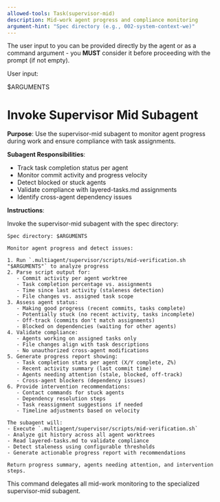 ```yaml
---
allowed-tools: Task(supervisor-mid)
description: Mid-work agent progress and compliance monitoring
argument-hint: "Spec directory (e.g., 002-system-context-we)"
---
```


The user input to you can be provided directly by the agent or as a command argument - you **MUST** consider it before proceeding with the prompt (if not empty).

User input:

$ARGUMENTS

# Invoke Supervisor Mid Subagent

**Purpose**: Use the supervisor-mid subagent to monitor agent progress during work and ensure compliance with task assignments.

**Subagent Responsibilities**:
- Track task completion status per agent
- Monitor commit activity and progress velocity
- Detect blocked or stuck agents
- Validate compliance with layered-tasks.md assignments
- Identify cross-agent dependency issues

**Instructions**:

Invoke the supervisor-mid subagent with the spec directory:

```
Spec directory: $ARGUMENTS

Monitor agent progress and detect issues:

1. Run `.multiagent/supervisor/scripts/mid-verification.sh "$ARGUMENTS"` to analyze progress
2. Parse script output for:
   - Commit activity per agent worktree
   - Task completion percentage vs. assignments
   - Time since last activity (staleness detection)
   - File changes vs. assigned task scope
3. Assess agent status:
   - Making good progress (recent commits, tasks complete)
   - Potentially stuck (no recent activity, tasks incomplete)
   - Off-track (commits don't match assignments)
   - Blocked on dependencies (waiting for other agents)
4. Validate compliance:
   - Agents working on assigned tasks only
   - File changes align with task descriptions
   - No unauthorized cross-agent modifications
5. Generate progress report showing:
   - Task completion stats per agent (X/Y complete, Z%)
   - Recent activity summary (last commit time)
   - Agents needing attention (stale, blocked, off-track)
   - Cross-agent blockers (dependency issues)
6. Provide intervention recommendations:
   - Contact commands for stuck agents
   - Dependency resolution steps
   - Task reassignment suggestions if needed
   - Timeline adjustments based on velocity

The subagent will:
- Execute `.multiagent/supervisor/scripts/mid-verification.sh`
- Analyze git history across all agent worktrees
- Read layered-tasks.md to validate compliance
- Detect staleness using configurable thresholds
- Generate actionable progress report with recommendations

Return progress summary, agents needing attention, and intervention steps.
```

This command delegates all mid-work monitoring to the specialized supervisor-mid subagent.